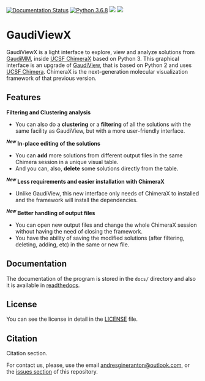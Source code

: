    <!-- GaudiViewX: UCSF ChimeraX extension to
   explore and analyze GaudiMM solutions

   https://github.com/insilichem/gaudiviewx

   Copyright 2019 Andrés Giner Antón, Jaime Rodriguez-Guerra

   Licensed under the Apache License, Version 2.0 (the "License");
   you may not use this file except in compliance with the License.
   You may obtain a copy of the License at

        http://www.apache.org/licenses/LICENSE-2.0

   Unless required by applicable law or agreed to in writing, software
   distributed under the License is distributed on an "AS IS" BASIS,
   WITHOUT WARRANTIES OR CONDITIONS OF ANY KIND, either express or implied.
   See the License for the specific language governing permissions and
   limitations under the License. -->

[![Documentation Status](https://readthedocs.org/projects/gaudiviewx/badge/?version=latest)](https://gaudiviewx.readthedocs.io/en/latest/?badge=latest)
[![Python 3.6.8](https://img.shields.io/badge/python-3.6.8-blue.svg)](https://www.python.org/downloads/release/python-368/)
[![](https://img.shields.io/github/license/andresginera/pgaudi.svg?color=orange)](https://opensource.org/licenses/Apache-2.0)
![](https://img.shields.io/static/v1.svg?label=platform&message=linux%20|%20osx&color=lightgrey)

GaudiViewX
==========

GaudiViewX is a light interface to explore, view and analyze solutions from [GaudiMM](https://github.com/insilichem/gaudi), inside [UCSF ChimeraX](https://www.cgl.ucsf.edu/chimerax/) based on Python 3. This graphical interface is an upgrade of [GaudiView](https://github.com/insilichem/gaudiview), that is based on Python 2 and uses [UCSF Chimera](https://www.cgl.ucsf.edu/chimera/). ChimeraX is the next-generation molecular visualization framework of that previous version.

Features
--------

**Filtering and Clustering analysis**

* You can also do a **clustering** or a **filtering** of all the solutions with the same facility as GaudiView, but with a more user-friendly interface.

**<sup>*New*</sup></span> In-place editing of the solutions**

* You can **add** more solutions from different output files in the same Chimera session in a unique visual table. 
* And you can, also, **delete** some solutions directly from the table.

**<sup>*New*</sup></span> Less requirements and easier installation with ChimeraX**

* Unlike GaudiView, this new interface only needs of ChimeraX to installed and the framework will install the dependencies.

**<sup>*New*</sup></span> Better handling of output files**

* You can open new output files and change the whole ChimeraX session without having the need of closing the framework. 
* You have the ability of saving the modified solutions (after filtering, deleting, adding, etc) in the same or new file.

Documentation
-------------

The documentation of the program is stored in the `docs/` directory and also it is available in [readthedocs](https://gaudiviewx.readthedocs.io/en/latest/).

License
-------

You can see the license in detail in the [LICENSE](./LICENSE) file.

Citation
--------

Citation section.

For contact us, please, use the email andresgineranton@outlook.com, or the [issues section](https://github.com/andresginera/gaudiviewx/issues) of this repository. 
